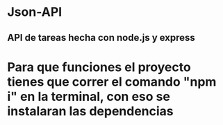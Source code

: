 # Json-API

## API de tareas hecha con node.js y express






# Para que funciones el proyecto tienes que correr el comando "npm i" en la terminal, con eso se instalaran las dependencias
